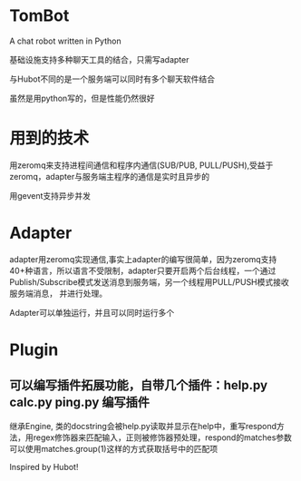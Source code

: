 TomBot
=================
A chat robot written in Python

基础设施支持多种聊天工具的结合，只需写adapter

与Hubot不同的是一个服务端可以同时有多个聊天软件结合

虽然是用python写的，但是性能仍然很好

用到的技术
=================
用zeromq来支持进程间通信和程序内通信(SUB/PUB, PULL/PUSH),受益于zeromq，adapter与服务端主程序的通信是实时且异步的

用gevent支持异步并发

Adapter
=================
adapter用zeromq实现通信,事实上adapter的编写很简单，因为zeromq支持40+种语言，所以语言不受限制，adapter只要开启两个后台线程，一个通过Publish/Subscribe模式发送消息到服务端，另一个线程用PULL/PUSH模式接收服务端消息， 并进行处理。

Adapter可以单独运行，并且可以同时运行多个

Plugin
=================
可以编写插件拓展功能，自带几个插件：help.py calc.py ping.py
编写插件
----------
继承Engine, 类的docstring会被help.py读取并显示在help中，重写respond方法，用regex修饰器来匹配输入，正则被修饰器预处理，respond的matches参数可以使用matches.group(1)这样的方式获取括号中的匹配项

Inspired by Hubot!
